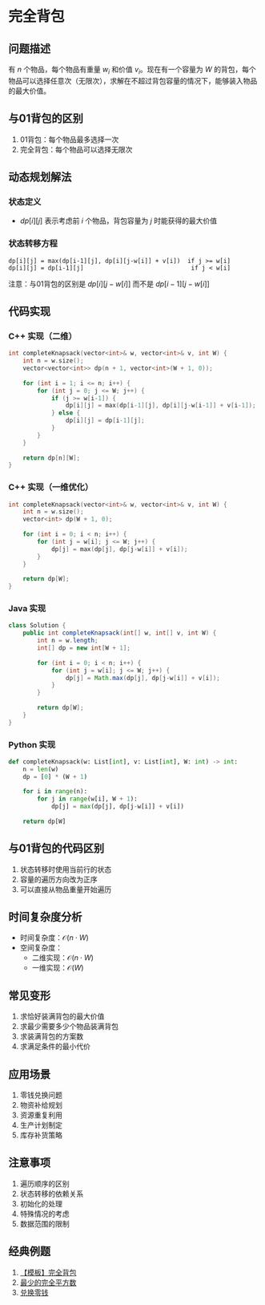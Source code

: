 # 完全背包

## 问题描述

有 $n$ 个物品，每个物品有重量 $w_i$ 和价值 $v_i$。现在有一个容量为 $W$ 的背包，每个物品可以选择任意次（无限次），求解在不超过背包容量的情况下，能够装入物品的最大价值。

## 与01背包的区别

1. 01背包：每个物品最多选择一次
2. 完全背包：每个物品可以选择无限次

## 动态规划解法

### 状态定义
- $dp[i][j]$ 表示考虑前 $i$ 个物品，背包容量为 $j$ 时能获得的最大价值

### 状态转移方程
```
dp[i][j] = max(dp[i-1][j], dp[i][j-w[i]] + v[i])  if j >= w[i]
dp[i][j] = dp[i-1][j]                              if j < w[i]
```

注意：与01背包的区别是 $dp[i][j-w[i]]$ 而不是 $dp[i-1][j-w[i]]$

## 代码实现

### C++ 实现（二维）
```c++
int completeKnapsack(vector<int>& w, vector<int>& v, int W) {
    int n = w.size();
    vector<vector<int>> dp(n + 1, vector<int>(W + 1, 0));
    
    for (int i = 1; i <= n; i++) {
        for (int j = 0; j <= W; j++) {
            if (j >= w[i-1]) {
                dp[i][j] = max(dp[i-1][j], dp[i][j-w[i-1]] + v[i-1]);
            } else {
                dp[i][j] = dp[i-1][j];
            }
        }
    }
    
    return dp[n][W];
}
```

### C++ 实现（一维优化）
```c++
int completeKnapsack(vector<int>& w, vector<int>& v, int W) {
    int n = w.size();
    vector<int> dp(W + 1, 0);
    
    for (int i = 0; i < n; i++) {
        for (int j = w[i]; j <= W; j++) {
            dp[j] = max(dp[j], dp[j-w[i]] + v[i]);
        }
    }
    
    return dp[W];
}
```

### Java 实现
```java
class Solution {
    public int completeKnapsack(int[] w, int[] v, int W) {
        int n = w.length;
        int[] dp = new int[W + 1];
        
        for (int i = 0; i < n; i++) {
            for (int j = w[i]; j <= W; j++) {
                dp[j] = Math.max(dp[j], dp[j-w[i]] + v[i]);
            }
        }
        
        return dp[W];
    }
}
```

### Python 实现
```python
def completeKnapsack(w: List[int], v: List[int], W: int) -> int:
    n = len(w)
    dp = [0] * (W + 1)
    
    for i in range(n):
        for j in range(w[i], W + 1):
            dp[j] = max(dp[j], dp[j-w[i]] + v[i])
    
    return dp[W]
```

## 与01背包的代码区别

1. 状态转移时使用当前行的状态
2. 容量的遍历方向改为正序
3. 可以直接从物品重量开始遍历

## 时间复杂度分析

- 时间复杂度：$\mathcal{O}(n \cdot W)$
- 空间复杂度：
  - 二维实现：$\mathcal{O}(n \cdot W)$
  - 一维实现：$\mathcal{O}(W)$

## 常见变形

1. 求恰好装满背包的最大价值
2. 求最少需要多少个物品装满背包
3. 求装满背包的方案数
4. 求满足条件的最小代价

## 应用场景

1. 零钱兑换问题
2. 物资补给规划
3. 资源重复利用
4. 生产计划制定
5. 库存补货策略

## 注意事项

1. 遍历顺序的区别
2. 状态转移的依赖关系
3. 初始化的处理
4. 特殊情况的考虑
5. 数据范围的限制

## 经典例题

1. [【模板】完全背包](https://www.nowcoder.com/practice/664ccf702ddb43a986e95f41c1196718)
2. [最少的完全平方数](https://www.nowcoder.com/practice/4b2f5d4c00f44a92845bdad633965c04)
3. [兑换零钱](https://www.nowcoder.com/practice/67b93e5d5b85442eb950b89c8b77bc72)